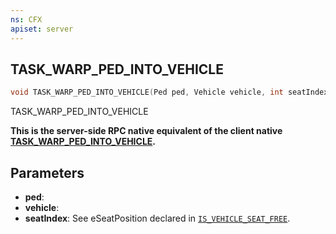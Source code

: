 ```yaml
---
ns: CFX
apiset: server
---
```

## TASK_WARP_PED_INTO_VEHICLE

```c
void TASK_WARP_PED_INTO_VEHICLE(Ped ped, Vehicle vehicle, int seatIndex);
```

TASK_WARP_PED_INTO_VEHICLE

**This is the server-side RPC native equivalent of the client native [TASK\_WARP\_PED\_INTO\_VEHICLE](?_0x9A7D091411C5F684).**

## Parameters
* **ped**: 
* **vehicle**: 
* **seatIndex**: See eSeatPosition declared in [`IS_VEHICLE_SEAT_FREE`](#\_0x22AC59A870E6A669).

